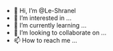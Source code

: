 - 👋 Hi, I’m @Le-Shranel
- 👀 I’m interested in ...
- 🌱 I’m currently learning ...
- 💞️ I’m looking to collaborate on ...
- 📫 How to reach me ...

<!---
Le-Shranel/Le-Shranel is a ✨ special ✨ repository because its `README.md` (this file) appears on your GitHub profile.
You can click the Preview link to take a look at your changes.
--->
